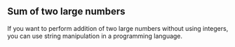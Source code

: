 
## Sum of two large numbers

If you want to perform addition of two large numbers without using integers, you can use string manipulation in a programming language. 

````

````
